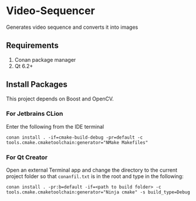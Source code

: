 # Video-Sequencer

Generates video sequence and converts it into images

## Requirements

1. Conan package manager
2. Qt 6.2+

## Install Packages

This project depends on Boost and OpenCV.

### For Jetbrains CLion

Enter the following from the IDE terminal

```shell
conan install . -if=cmake-build-debug -pr=default -c tools.cmake.cmaketoolchain:generator="NMake Makefiles"
```

### For Qt Creator

Open an external Terminal app and change the directory to the current project folder so that `conanfil.txt` is in the root and type in the following:

```shell
conan install . -pr:b=default -if=<path to build folder> -c tools.cmake.cmaketoolchain:generator="Ninja cmake" -s build_type=Debug
```
